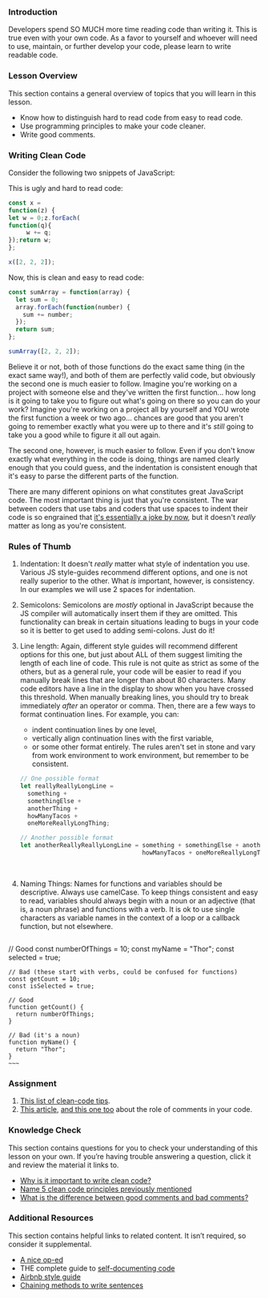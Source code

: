 ### Introduction

Developers spend SO MUCH more time reading code than writing it.  This is true even with your own code.  As a favor to yourself and whoever will need to use, maintain, or further develop your code, please learn to write readable code.

### Lesson Overview

This section contains a general overview of topics that you will learn in this lesson.

- Know how to distinguish hard to read code from easy to read code.
- Use programming principles to make your code cleaner.
- Write good comments.

### Writing Clean Code

Consider the following two snippets of JavaScript:  

This is ugly and hard to read code:

~~~javascript
const x =
function(z) {
let w = 0;z.forEach(
function(q){
     w += q;
});return w;
};

x([2, 2, 2]);
~~~

Now, this is clean and easy to read code:

~~~javascript
const sumArray = function(array) {
  let sum = 0;
  array.forEach(function(number) {
    sum += number;
  });
  return sum;
};

sumArray([2, 2, 2]);
~~~

Believe it or not, both of those functions do the exact same thing \(in the exact same way!\), and both of them are perfectly valid code, but obviously the second one is much easier to follow.  Imagine you're working on a project with someone else and they've written the first function... how long is it going to take you to figure out what's going on there so you can do your work?  Imagine you're working on a project all by yourself and YOU wrote the first function a week or two ago... chances are good that you aren't going to remember exactly what you were up to there and it's _still_ going to take you a good while to figure it all out again.

The second one, however, is much easier to follow.  Even if you don't know exactly what everything in the code is doing, things are named clearly enough that you could guess, and the indentation is consistent enough that it's easy to parse the different parts of the function.

There are many different opinions on what constitutes great JavaScript code.  The most important thing is just that you're consistent.  The war between coders that use tabs and coders that use spaces to indent their code is so engrained that [it's essentially a joke by now](https://www.youtube.com/watch?v=SsoOG6ZeyUI), but it doesn't _really_ matter as long as you're consistent.

### Rules of Thumb

1.  Indentation: It doesn't _really_ matter what style of indentation you use.  Various JS style-guides recommend different options, and one is not really superior to the other.  What _is_ important, however, is consistency.  In our examples we will use 2 spaces for indentation.

2.  Semicolons: Semicolons are _mostly_ optional in JavaScript because the JS compiler will automatically insert them if they are omitted. This functionality can break in certain situations leading to bugs in your code so it is better to get used to adding semi-colons.  Just do it!

3. Line length: Again, different style guides will recommend different options for this one, but just about ALL of them suggest limiting the length of each line of code.  This rule is not quite as strict as some of the others, but as a general rule, your code will be easier to read if you manually break lines that are longer than about 80 characters.  Many code editors have a line in the display to show when you have crossed this threshold.   When manually breaking lines, you should try to break immediately _after_ an operator or comma. Then, there are a few ways to format continuation lines. For example, you can:

   - indent continuation lines by one level,
   - vertically align continuation lines with the first variable,
   - or some other format entirely. The rules aren't set in stone and vary from work environment to work environment, but remember to be consistent.

   ~~~javascript
   // One possible format
   let reallyReallyLongLine =
     something +
     somethingElse +
     anotherThing +
     howManyTacos +
     oneMoreReallyLongThing;

   // Another possible format
   let anotherReallyReallyLongLine = something + somethingElse + anotherThing +
                                     howManyTacos + oneMoreReallyLongThing;
   ~~~
   
   ​

4.  Naming Things: Names for functions and variables should be descriptive.  Always use camelCase.  To keep things consistent and easy to read, variables should always begin with a noun or an adjective (that is, a noun phrase) and functions with a verb.  It is ok to use single characters as variable names in the context of a loop or a callback function, but not elsewhere.

    ~~~javascript
// Good
    const numberOfThings = 10;
    const myName = "Thor";
    const selected = true;

    // Bad (these start with verbs, could be confused for functions)
    const getCount = 10;
    const isSelected = true;

    // Good
    function getCount() {
      return numberOfThings;
    }

    // Bad (it's a noun)
    function myName() {
      return "Thor";
    }
    ~~~


### Assignment

<div class="lesson-content__panel" markdown="1">

1.  [This list of clean-code tips](https://onextrapixel.com/10-principles-for-keeping-your-programming-code-clean/).
2.  [This article](https://blog.codinghorror.com/coding-without-comments/), [and this one too](https://blog.codinghorror.com/code-tells-you-how-comments-tell-you-why/) about the role of comments in your code.
</div>

### Knowledge Check

This section contains questions for you to check your understanding of this lesson on your own. If you’re having trouble answering a question, click it and review the material it links to.

- <a class="knowledge-check-link" href="#writing-clean-code">Why is it important to write clean code?</a>
- <a class="knowledge-check-link" href="https://onextrapixel.com/10-principles-for-keeping-your-programming-code-clean/">Name 5 clean code principles previously mentioned</a>
- <a class="knowledge-check-link" href="https://onextrapixel.com/10-principles-for-keeping-your-programming-code-clean/">What is the difference between good comments and bad comments?</a>

### Additional Resources

This section contains helpful links to related content. It isn’t required, so consider it supplemental.

* [A nice op-ed](https://www.martinfowler.com/bliki/CodeAsDocumentation.html)
* THE complete guide to [self-documenting code](http://wiki.c2.com/?SelfDocumentingCode)
* [Airbnb style guide](https://github.com/airbnb/javascript)  
* [Chaining methods to write sentences](https://web.archive.org/web/20190211152543/https://javascriptissexy.com/beautiful-javascript-easily-create-chainable-cascading-methods-for-expressiveness/)   
